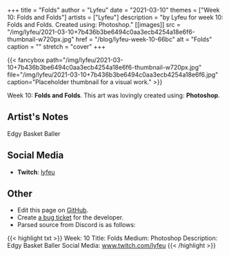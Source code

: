 +++
title =       "Folds"
author =      "Lyfeu"
date =        "2021-03-10"
themes =      ["Week 10: Folds and Folds"]
artists =     ["Lyfeu"]
description = "by Lyfeu for week 10: Folds and Folds. Created using: Photoshop."
[[images]]
      src = "/img/lyfeu/2021-03-10+7b436b3be6494c0aa3ecb4254a18e6f6-thumbnail-w720px.jpg"
      href = "/blog/lyfeu-week-10-66bc"
      alt = "Folds"
      caption = ""
      stretch = "cover"
+++


{{< fancybox path="/img/lyfeu/2021-03-10+7b436b3be6494c0aa3ecb4254a18e6f6-thumbnail-w720px.jpg" file="/img/lyfeu/2021-03-10+7b436b3be6494c0aa3ecb4254a18e6f6.jpg" caption="Placeholder thumbnail for a visual work." >}}


Week 10: **Folds and Folds**. This art was lovingly created using: **Photoshop**.

## Artist's Notes

Edgy Basket Baller

## Social Media

- **Twitch**: <a href='https://twitch.tv/lyfeu' target='_blank'>lyfeu</a>

## Other

- Edit this page on [GitHub](https://github.com/teaminkling/web-refresh/edit/main/content/blog/lyfeu-week-10-66bc.md).
- Create [a bug ticket](https://github.com/teaminkling/web-refresh/issues/new?assignees=&labels=bug&template=problem-report.md&title=) for the developer.
- Parsed source from Discord is as follows:

{{< highlight txt >}}
Week: 10 
Title: Folds
Medium: Photoshop 
Description: Edgy Basket Baller
Social Media: www.twitch.com/lyfeu
{{< /highlight >}}